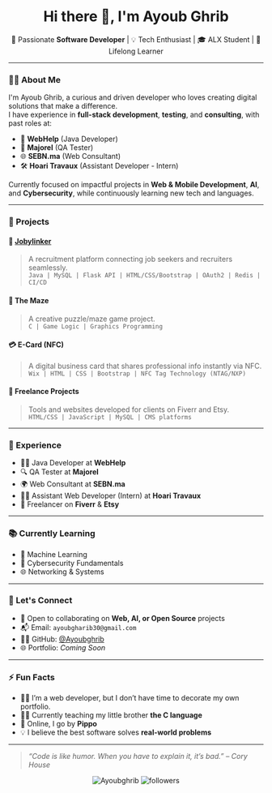 <h1 align="center">Hi there 👋, I'm Ayoub Ghrib</h1>

<p align="center">
🚀 Passionate <strong>Software Developer</strong> | 💡 Tech Enthusiast | 🎓 ALX Student | 🧠 Lifelong Learner  
</p>

---

### 👨‍💻 About Me

I'm Ayoub Ghrib, a curious and driven developer who loves creating digital solutions that make a difference.  
I have experience in **full-stack development**, **testing**, and **consulting**, with past roles at:

- 🏢 **WebHelp** (Java Developer)  
- 🧪 **Majorel** (QA Tester)  
- 🌐 **SEBN.ma** (Web Consultant)  
- 🛠️ **Hoari Travaux** (Assistant Developer - Intern)  

Currently focused on impactful projects in **Web & Mobile Development**, **AI**, and **Cybersecurity**, while continuously learning new tech and languages.

---

### 🔨 Projects

#### 🚀 [Jobylinker](#)
> A recruitment platform connecting job seekers and recruiters seamlessly.  
> `Java | MySQL | Flask API | HTML/CSS/Bootstrap | OAuth2 | Redis | CI/CD`

#### 🧩 The Maze  
> A creative puzzle/maze game project.  
> `C | Game Logic | Graphics Programming`

#### 💳 E-Card (NFC)  
> A digital business card that shares professional info instantly via NFC.  
> `Wix | HTML | CSS | Bootstrap | NFC Tag Technology (NTAG/NXP)`

#### 💼 Freelance Projects  
> Tools and websites developed for clients on Fiverr and Etsy.  
> `HTML/CSS | JavaScript | MySQL | CMS platforms`

---

### 💼 Experience

- 👨‍💻 Java Developer at **WebHelp**  
- 🔍 QA Tester at **Majorel**  
- 🌍 Web Consultant at **SEBN.ma**  
- 🧑‍🔧 Assistant Web Developer (Intern) at **Hoari Travaux**  
- 🎯 Freelancer on **Fiverr** & **Etsy**

---

### 📚 Currently Learning

- 🤖 Machine Learning  
- 🔐 Cybersecurity Fundamentals  
- 🌐 Networking & Systems

---

### 🤝 Let's Connect

- 💼 Open to collaborating on **Web, AI, or Open Source** projects  
- 📬 Email: `ayoubgharib30@gmail.com`  
- 🧑‍💻 GitHub: [@Ayoubghrib](https://github.com/Ayoubghrib)  
- 🌐 Portfolio: *Coming Soon*

---

### ⚡ Fun Facts
- 👨‍🏫 I’m a web developer, but I don’t have time to decorate my own portfolio.  
- 👨‍🏫 Currently teaching my little brother **the C language**  
- 🧢 Online, I go by **Pippo**  
- 💡 I believe the best software solves **real-world problems**

---

> _“Code is like humor. When you have to explain it, it’s bad.” – Cory House_

<p align="center">
  <img src="https://komarev.com/ghpvc/?username=Ayoubghrib&label=Profile%20Views&color=0e75b6&style=flat" alt="Ayoubghrib" />
  <img src="[https://img.shields.io/github/followers/Ayoubghrib?label=Followers&style=social](https://github.com/Ayoubghrib?tab=followers)" alt="followers"/>
</p>
